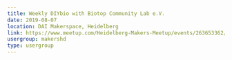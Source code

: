 ```yaml
---
title: Weekly DIYbio with Biotop Community Lab e.V.
date: 2019-08-07
location: DAI Makerspace, Heidelberg
link: https://www.meetup.com/Heidelberg-Makers-Meetup/events/263653362/
usergroup: makershd
type: usergroup
---
```


